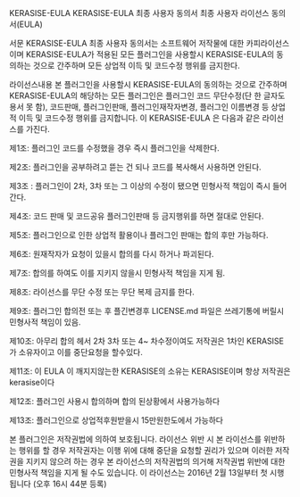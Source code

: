 KERASISE-EULA
KERASISE-EULA 최종 사용자 동의서 최종 사용자 라이선스 동의서(EULA)

서문 KERASISE-EULA 최종 사용자 동의서는 소프트웨어 저작물에 대한 카피라이선스이며 KERASISE-EULA가 적용된 모든 플러그인을 사용할시 KERASISE-EULA의 동의하는 것으로 간주하며 모든 상업적 이득 및 코드수정 행위를 금지한다.

라이선스내용 본 플러그인을 사용할시 KERASISE-EULA의 동의하는 것으로 간주하며 KERASISE-EULA의 해당하는 모든 플러그인은 플러그인 코드 무단수정(단 한 글자도 용서 못 함), 코드판매, 플러그인판매, 플러그인재작자변경, 플러그인 이름변경 등 상업적 이득 및 코드수정 행위를 금지합니다.
이 KERASISE-EULA 은 다음과 같은 라이선스를 가진다.

제1조: 플러그인 코드를 수정했을 경우 즉시 플러그인을 삭제한다.

제2조: 플러그인을 공부하려고 뜯는 건 되나 코드를 복사해서 사용하면 안된다.

제3조 : 플러그인이 2차, 3차 또는 그 이상의 수정이 됐으면 민형사적 책임이 즉시 들어간다.

제4조: 코드 판매 및 코드공유 플러그인판매 등 금지행위를 하면 절대로 안된다.

제5조: 플러그인으로 인한 상업적 활용이나 플러그인 판매는 합의 후만 가능하다.

제6조: 원재작자가 요청이 있을시 합의를 다시 하거나 파괴된다.

제7조: 합의를 하여도 이를 지키지 않을시 민형사적 책임을 지게 됨.

제8조: 라이선스를 무단 수정 또는 무단 복제 금지를 한다.

제9조: 플러그인 합의전 또는 후 플긴변경후 LICENSE.md 파일은 쓰레기통에 버릴시 민형사적 책임이 있음.

제10조: 아무리 합의 헤서 2차 3차 또는 4~ 차수정이여도 저작권은 1차인 KERASISE 가 소유자이고 이를 중단요청을 할수있다.

제11조: 이 EULA 이 깨지지않는한 KERASISE의 소유는 KERASISE이며 항상 저작권은 kerasise이다

제12조: 플러그인 사용시 합의하며 합의 된상황에서 사용가능하다

제13조: 플러그인으로 상업적후원받을시 15만원한도에서 가능하다

본 플러그인은 저작권법에 의하여 보호됩니다. 라이선스 위반 시 본 라이선스를 위반하는 행위를 할 경우 저작권자는 이행 위에 대해 중단을 요청할 권리가 있으며 이러한 저작권을 지키지 않으려 하는 경우 본 라이선스의 저작권법의 의거해 저작권법 위반에 대한 민형사적 책임을 지게 될 수도 있습니다. 이 라이선스는
2016년 2월 13일부터 첫 시행됩니다 (오후 16시 44분 등록)
